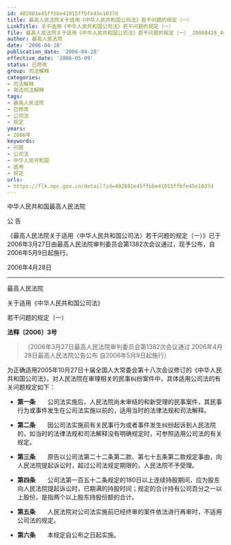 ```yaml
---
id: 402881e45ffbbe41015ffbfe45e1037d
title: 最高人民法院关于适用《中华人民共和国公司法》若干问题的规定（一）
LinkTitle: 关于适用《中华人民共和国公司法》若干问题的规定（一）
file: 最高人民法院关于适用《中华人民共和国公司法》若干问题的规定（一）_20060428_402881e45ffbbe41015ffbfe45e1037d.docx
author: 最高人民法院
date: '2006-04-28'
publication_date: '2006-04-28'
effective_date: '2006-05-09'
status: 已修改
group: 司法解释
categories:
- 司法解释
- 高法司法解释
tags:
- 最高人民法院
- 已修改
- 公司法
- 规定
years:
- 2006年
keywords:
- 问题
- 公司法
- 中华人民共和国
- 适用
- 规定
urls:
- https://flk.npc.gov.cn/detail?id=402881e45ffbbe41015ffbfe45e1037d
---
```


中华人民共和国最高人民法院

公 告

《最高人民法院关于适用〈中华人民共和国公司法〉若干问题的规定（一）》已于2006年3月27日由最高人民法院审判委员会第1382次会议通过，现予公布，自2006年5月9日起施行。

2006年4月28日

---

最高人民法院

关于适用《中华人民共和国公司法》

若干问题的规定（一）

**法释〔2006〕3号**

> （2006年3月27日最高人民法院审判委员会第1382次会议通过 2006年4月28日最高人民法院公告公布 自2006年5月9日起施行）

为正确适用2005年10月27日十届全国人大常委会第十八次会议修订的《中华人民共和国公司法》，对人民法院在审理相关的民事纠纷案件中，具体适用公司法的有关问题规定如下：

- **第一条**　　公司法实施后，人民法院尚未审结的和新受理的民事案件，其民事行为或事件发生在公司法实施以前的，适用当时的法律法规和司法解释。

- **第二条**　　因公司法实施前有关民事行为或者事件发生纠纷起诉到人民法院的，如当时的法律法规和司法解释没有明确规定时，可参照适用公司法的有关规定。

- **第三条**　　原告以公司法第二十二条第二款、第七十五条第二款规定事由，向人民法院提起诉讼时，超过公司法规定期限的，人民法院不予受理。

- **第四条**　　公司法第一百五十二条规定的180日以上连续持股期间，应为股东向人民法院提起诉讼时，已期满的持股时间；规定的合计持有公司百分之一以上股份，是指两个以上股东持股份额的合计。

- **第五条**　　人民法院对公司法实施前已经终审的案件依法进行再审时，不适用公司法的规定。

- **第六条**　　本规定自公布之日起实施。

